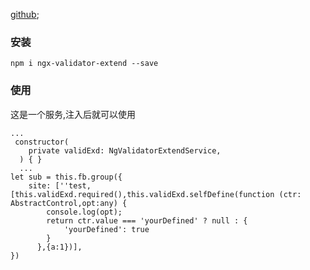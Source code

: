 [github](https://github.com/Garyhjj/ngx-validator-extend);

### 安装

```
npm i ngx-validator-extend --save
```

### 使用

这是一个服务,注入后就可以使用

```
...
 constructor(
    private validExd: NgValidatorExtendService,
  ) { }
  ...
let sub = this.fb.group({
    site: [''test, [this.validExd.required(),this.validExd.selfDefine(function (ctr: AbstractControl,opt:any) {
        console.log(opt);
        return ctr.value === 'yourDefined' ? null : {
            'yourDefined': true
        }
      },{a:1})],
})
```
